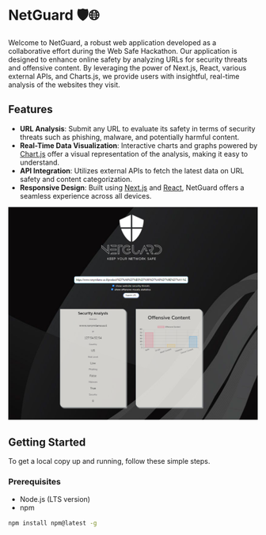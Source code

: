 
# NetGuard 🛡️🌐

Welcome to NetGuard, a robust web application developed as a collaborative effort during the Web Safe Hackathon. Our application is designed to enhance online safety by analyzing URLs for security threats and offensive content. By leveraging the power of Next.js, React, various external APIs, and Charts.js, we provide users with insightful, real-time analysis of the websites they visit.

## Features

- **URL Analysis**: Submit any URL to evaluate its safety in terms of security threats such as phishing, malware, and potentially harmful content.
- **Real-Time Data Visualization**: Interactive charts and graphs powered by [Chart.js](https://www.chartjs.org) offer a visual representation of the analysis, making it easy to understand.
- **API Integration**: Utilizes external APIs to fetch the latest data on URL safety and content categorization.
- **Responsive Design**: Built using [Next.js](https://nextjs.org/) and [React](https://react.dev/), NetGuard offers a seamless experience across all devices.

<img width="944" alt="netGuard" src="https://github.com/GalMiles/NetGuard/blob/main/public/screen2.png">

## Getting Started

To get a local copy up and running, follow these simple steps.

### Prerequisites

- Node.js (LTS version)
- npm
```bash
npm install npm@latest -g
